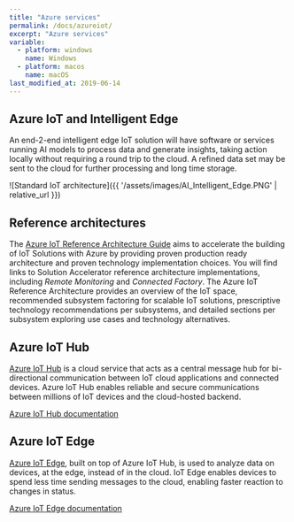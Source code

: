 ```yaml
---
title: "Azure services"
permalink: /docs/azureiot/
excerpt: "Azure services"
variable:
  - platform: windows
    name: Windows
  - platform: macos
    name: macOS
last_modified_at: 2019-06-14
---
```


## Azure IoT and Intelligent Edge

An end-2-end intelligent edge IoT solution will have software or services running AI models to process data and generate insights, taking action locally without requiring a round trip to the cloud. A refined data set may be sent to the cloud for further processing and long time storage.

![Standard IoT architecture]({{ '/assets/images/AI_Intelligent_Edge.PNG' | relative_url }})

## Reference architectures

The <a href="https://azure.microsoft.com/en-us/blog/azure-iot-reference-architecture-update/">Azure IoT Reference Architecture Guide</a>  aims to accelerate the building of IoT Solutions with Azure by providing proven production ready architecture and proven technology implementation choices. You will find links to Solution Accelerator reference architecture implementations, including *Remote Monitoring* and *Connected Factory*. The Azure IoT Reference Architecture provides an overview of the IoT space, recommended subsystem factoring for scalable IoT solutions, prescriptive technology recommendations per subsystems, and detailed sections per subsystem exploring use cases and technology alternatives.

## Azure IoT Hub

<a href="https://azure.microsoft.com/en-us/services/iot-hub/">Azure IoT Hub</a> is a cloud service that acts as a central message hub for bi-directional communication between IoT cloud applications and connected devices. Azure IoT Hub enables reliable and secure communications between millions of IoT devices and the cloud-hosted backend.

<a href="https://docs.microsoft.com/en-us/azure/iot-hub/iot-hub-devguide-sdks">Azure IoT Hub documentation</a>

## Azure IoT Edge

<a href="https://azure.microsoft.com/en-us/services/iot-edge/">Azure IoT Edge</a>, built on top of Azure IoT Hub, is used to analyze data on devices, at the edge, instead of in the cloud. IoT Edge enables devices to spend less time sending messages to the cloud, enabling faster reaction to changes in status.

<a href="https://docs.microsoft.com/en-us/azure/iot-edge/">Azure IoT Edge documentation</a>
